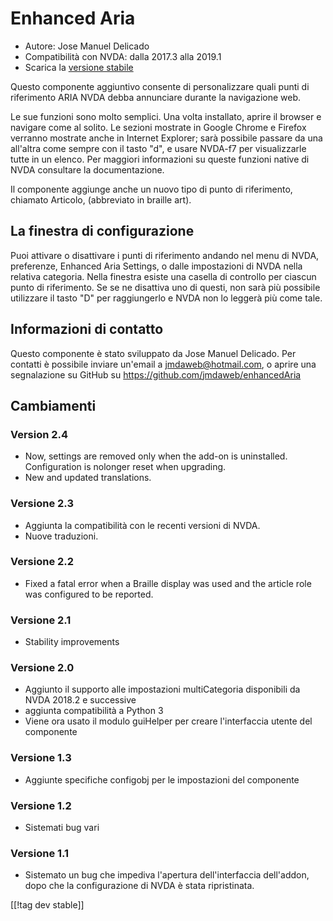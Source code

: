 # Enhanced Aria #

* Autore: Jose Manuel Delicado
* Compatibilità con NVDA: dalla 2017.3 alla 2019.1
* Scarica la [versione stabile][1]

Questo componente aggiuntivo consente di personalizzare quali punti di
riferimento ARIA NVDA debba annunciare durante la navigazione web.

Le sue funzioni sono molto semplici. Una volta installato, aprire il browser
e navigare come al solito. Le sezioni mostrate in Google Chrome e Firefox
verranno mostrate anche in Internet Explorer; sarà possibile passare da una
all'altra come sempre con il tasto "d", e usare NVDA-f7 per visualizzarle
tutte in un elenco. Per maggiori informazioni su queste funzioni native di
NVDA consultare la documentazione.

Il componente aggiunge anche un nuovo tipo di punto di riferimento, chiamato
Articolo, (abbreviato in braille art).

## La finestra di configurazione

Puoi attivare o disattivare i punti di riferimento andando nel menu di NVDA,
preferenze, Enhanced Aria Settings, o dalle impostazioni di NVDA nella
relativa categoria. Nella finestra esiste una casella di controllo per
ciascun punto di riferimento. Se se ne disattiva uno di questi, non sarà più
possibile utilizzare il tasto "D" per raggiungerlo e NVDA non lo leggerà più
come tale.

## Informazioni di contatto

Questo componente è stato sviluppato da Jose Manuel Delicado. Per contatti è
possibile inviare un'email a jmdaweb@hotmail.com, o aprire una segnalazione
su GitHub su https://github.com/jmdaweb/enhancedAria

## Cambiamenti

### Version 2.4

* Now, settings are removed only when the add-on is
  uninstalled. Configuration is nolonger reset when upgrading.
* New and updated translations.

### Versione 2.3

* Aggiunta la compatibilità con le recenti versioni di NVDA. 
* Nuove traduzioni. 

### Versione 2.2

* Fixed a fatal error when a Braille display was used and the article role
  was configured to be reported.

### Versione 2.1

* Stability improvements

### Versione 2.0

* Aggiunto il supporto alle impostazioni multiCategoria disponibili da NVDA
  2018.2 e successive
* aggiunta compatibilità a Python 3
* Viene ora usato il modulo guiHelper per creare l'interfaccia utente del
  componente

### Versione 1.3

* Aggiunte specifiche configobj per le impostazioni del componente

### Versione 1.2

* Sistemati bug vari

### Versione 1.1

* Sistemato un bug che impediva l'apertura dell'interfaccia dell'addon, dopo
  che la configurazione di NVDA è stata ripristinata.

[[!tag dev stable]]

[1]: https://addons.nvda-project.org/files/get.php?file=earia
